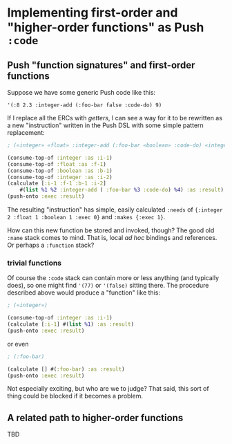 # Implementing first-order and "higher-order functions" as Push `:code`

## Push "function signatures" and first-order functions

Suppose we have some generic Push code like this:

```
'(:8 2.3 :integer-add (:foo-bar false :code-do) 9)
```

If I replace all the ERCs with _getters_, I can see a way for it to be rewritten as a new "instruction" written in the Push DSL with some simple pattern replacement:

~~~clojure
; («integer» «float» :integer-add (:foo-bar «boolean» :code-do) «integer»)

(consume-top-of :integer :as :i-1)
(consume-top-of :float :as :f-1)
(consume-top-of :boolean :as :b-1)
(consume-top-of :integer :as :i-2)
(calculate [:i-1 :f-1 :b-1 :i-2]
    #(list %1 %2 :integer-add ( :foo-bar %3 :code-do) %4) :as :result)
(push-onto :exec :result)
~~~

The resulting "instruction" has simple, easily calculated `:needs` of `{:integer 2 :float 1 :boolean 1 :exec 0}` and `:makes {:exec 1}`.

How can this new function be stored and invoked, though? The good old `:name` stack comes to mind. That is, local _ad hoc_ bindings and references. Or perhaps a `:function` stack?

### trivial functions

Of course the `:code` stack can contain more or less anything (and typically does), so one might find `'(77)` or `'(false)` sitting there. The procedure described above would produce a "function" like this:

~~~clojure
; («integer»)

(consume-top-of :integer :as :i-1)
(calculate [:i-1] #(list %1) :as :result)
(push-onto :exec :result)
~~~

or even

~~~clojure
; (:foo-bar)

(calculate [] #(:foo-bar) :as :result)
(push-onto :exec :result)
~~~


Not especially exciting, but who are we to judge? That said, this sort of thing could be blocked if it becomes a problem.

## A related path to higher-order functions

TBD